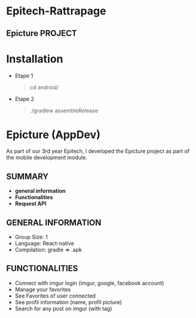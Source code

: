 # Epitech-Rattrapage
## Epicture PROJECT

# Installation

- Etape 1
  > cd android/
- Etape 2
  > ./gradlew assembleRelease

# Epicture (AppDev)
As part of our 3rd year Epitech, I developed the Epicture project as part of the mobile development module.

## SUMMARY
- **general information**
- **Functionalities**
 - **Request API**

## GENERAL INFORMATION

- Group Size: 1
- Language: React-native
- Compilation: gradle => .apk

## FUNCTIONALITIES

- Connect with imgur login (imgur, google, facebook account) 
- Manage your favorites
- See Favorites of user connected
- See profil information (name, profil picture)
- Search for any post on imgur (with tag)
